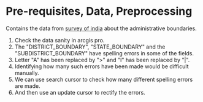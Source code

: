 # Pre-requisites, Data, Preprocessing

Contains the data from [survey of india](https://onlinemaps.surveyofindia.gov.in/Digital_Product_Show.aspx) about the administrative boundaries.

1. Check the data sanity in arcgis pro.
2. The "DISTRICT_BOUNDARY", "STATE_BOUNDARY" and the "SUBDISTRICT_BOUNDARY" have spelling errors in some of the fields.
3. Letter "A" has been replaced by ">" and "I" has been replaced by "|".
4. Identifying how many such errors have been made would be difficult manually.
5. We can use search cursor to check how many different spelling errors are made.
6. And then use an update cursor to rectify the errors.
